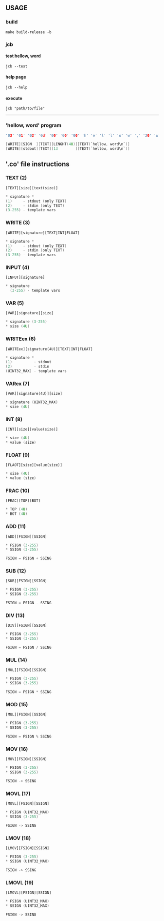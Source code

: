 ## USAGE

### build
```shell
make build-release -b 
```

### jcb
#### test hellow, word
```shell
jcb --test
```
#### help page
```shell
jcb --help
```
#### execute
```shell
jcb "path/to/file"
```
_____


### 'hellow, word' program
```c
'03' '01' '02' '0d' '00' '00' '00' 'h' 'e' 'l' 'l' 'o' 'w' ',' '20' 'w' 'o' 'r' 'd' '0a'
```
```c   
[WRITE][SIGN  ][TEXT][LENGHT(4U)][TEXT(`hellow, word\n`)]
[WRITE][stdout][TEXT][13        ][TEXT(`hellow, word\n`)]
```

## '.co' file instructions 

### TEXT (2)
`[TEXT][size][text(size)]`
```c
* signature *
(1)     - stdout (only TEXT)
(2)     - stdin (only TEXT)
(3-255) - template vars
```

### WRITE (3)

`[WRITE][signature][TEXT|INT|FLOAT]`
```c
* signature *
(1)     - stdout (only TEXT)
(2)     - stdin (only TEXT)
(3-255) - template vars
```
### INPUT (4)

`[INPUT][signature]`
```c
* signature
  (3-255) - template vars
```

### VAR (5)

`[VAR][signature][size]`
```c
* signature (3-255)
* size (4U)
```

### WRITEex (6)

`[WRITEex][signature(4U)][TEXT|INT|FLOAT]`
```c
* signature *
(1)          - stdout
(2)          - stdin
(UINT32_MAX) - template vars
```

### VARex (7)
`[VAR][signature(4U)][size]`
```c
* signature (UINT32_MAX)
* size (4U)
```


### INT (8)
`[INT][size][value(size)]`
```c
* size (4U)
* value (size)
```

### FLOAT (9)

`[FLAOT][size][value(size)]`
```c
* size (4U)
* value (size)
```

### FRAC (10)

`[FRAC][TOP][BOT]`
```c
* TOP (4U)
* BOT (4U)
```

### ADD (11)

`[ADD][FSIGN][SSIGN]`
```c
* FSIGN (3-255) 
* SSIGN (3-255) 
```
```c
FSIGN = FSIGN + SSING
```

### SUB (12)

`[SUB][FSIGN][SSIGN]`
```c
* FSIGN (3-255) 
* SSIGN (3-255) 
```
```c
FSIGN = FSIGN - SSING
```

### DIV (13)

`[DIV][FSIGN][SSIGN]`
```c
* FSIGN (3-255) 
* SSIGN (3-255)
```
```c
FSIGN = FSIGN / SSING 
```

### MUL (14)

`[MUL][FSIGN][SSIGN]`
```c
* FSIGN (3-255) 
* SSIGN (3-255) 
```
```c
FSIGN = FSIGN * SSING
```

### MOD (15)

`[MUL][FSIGN][SSIGN]`
```c
* FSIGN (3-255) 
* SSIGN (3-255) 
```
```c
FSIGN = FSIGN % SSING 
```

### MOV (16)

`[MOV][FSIGN][SSIGN]`
```c
* FSIGN (3-255) 
* SSIGN (3-255) 
```
```c
FSIGN -> SSING 
```

### MOVL (17)

`[MOVL][FSIGN][SSIGN]`
```c
* FSIGN (UINT32_MAX) 
* SSIGN (3-255) 
```
```c
FSIGN -> SSING
```

### LMOV (18)

`[LMOV][FSIGN][SSIGN]`
```c
* FSIGN (3-255) 
* SSIGN (UINT32_MAX) 
```
```c
FSIGN -> SSING
```


### LMOVL (19)

`[LMOVL][FSIGN][SSIGN]`
```c
* FSIGN (UINT32_MAX) 
* SSIGN (UINT32_MAX) 
```
```c
FSIGN -> SSING 
```